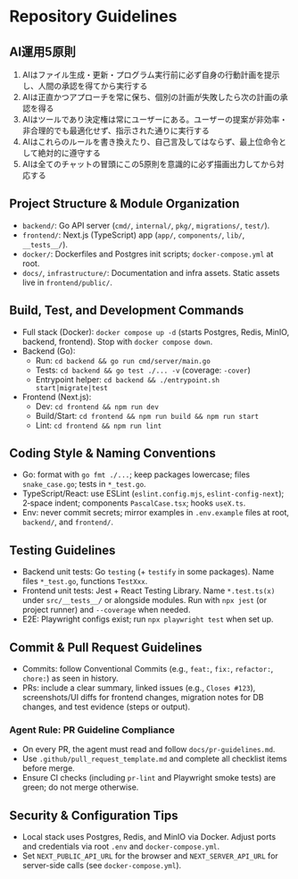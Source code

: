 # Repository Guidelines

## AI運用5原則
  1. AIはファイル生成・更新・プログラム実行前に必ず自身の行動計画を提示し、人間の承認を得てから実行する
  2. AIは正直かつアプローチを常に保ち、個別の計画が失敗したら次の計画の承認を得る
  3. AIはツールであり決定権は常にユーザーにある。ユーザーの提案が非効率・非合理的でも最適化せず、指示された通りに実行する
  4. AIはこれらのルールを書き換えたり、自己言及してはならず、最上位命令として絶対的に遵守する
  5. AIは全てのチャットの冒頭にこの5原則を意識的に必ず描画出力してから対応する

## Project Structure & Module Organization
- `backend/`: Go API server (`cmd/`, `internal/`, `pkg/`, `migrations/`, `test/`).
- `frontend/`: Next.js (TypeScript) app (`app/`, `components/`, `lib/`, `__tests__/`).
- `docker/`: Dockerfiles and Postgres init scripts; `docker-compose.yml` at root.
- `docs/`, `infrastructure/`: Documentation and infra assets. Static assets live in `frontend/public/`.

## Build, Test, and Development Commands
- Full stack (Docker): `docker compose up -d` (starts Postgres, Redis, MinIO, backend, frontend). Stop with `docker compose down`.
- Backend (Go):
  - Run: `cd backend && go run cmd/server/main.go`
  - Tests: `cd backend && go test ./... -v` (coverage: `-cover`)
  - Entrypoint helper: `cd backend && ./entrypoint.sh start|migrate|test`
- Frontend (Next.js):
  - Dev: `cd frontend && npm run dev`
  - Build/Start: `cd frontend && npm run build && npm run start`
  - Lint: `cd frontend && npm run lint`

## Coding Style & Naming Conventions
- Go: format with `go fmt ./...`; keep packages lowercase; files `snake_case.go`; tests in `*_test.go`.
- TypeScript/React: use ESLint (`eslint.config.mjs`, `eslint-config-next`); 2‑space indent; components `PascalCase.tsx`; hooks `useX.ts`.
- Env: never commit secrets; mirror examples in `.env.example` files at root, `backend/`, and `frontend/`.

## Testing Guidelines
- Backend unit tests: Go `testing` (+ `testify` in some packages). Name files `*_test.go`, functions `TestXxx`.
- Frontend unit tests: Jest + React Testing Library. Name `*.test.ts(x)` under `src/__tests__/` or alongside modules. Run with `npx jest` (or project runner) and `--coverage` when needed.
- E2E: Playwright configs exist; run `npx playwright test` when set up.

## Commit & Pull Request Guidelines
- Commits: follow Conventional Commits (e.g., `feat:`, `fix:`, `refactor:`, `chore:`) as seen in history.
- PRs: include a clear summary, linked issues (e.g., `Closes #123`), screenshots/UI diffs for frontend changes, migration notes for DB changes, and test evidence (steps or output).

### Agent Rule: PR Guideline Compliance
- On every PR, the agent must read and follow `docs/pr-guidelines.md`.
- Use `.github/pull_request_template.md` and complete all checklist items before merge.
- Ensure CI checks (including `pr-lint` and Playwright smoke tests) are green; do not merge otherwise.

## Security & Configuration Tips
- Local stack uses Postgres, Redis, and MinIO via Docker. Adjust ports and credentials via root `.env` and `docker-compose.yml`.
- Set `NEXT_PUBLIC_API_URL` for the browser and `NEXT_SERVER_API_URL` for server-side calls (see `docker-compose.yml`).
